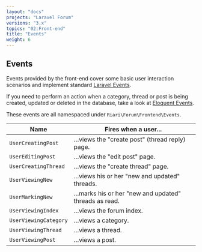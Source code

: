 ```yaml
---
layout: "docs"
projects: "Laravel Forum"
versions: "3.x"
topics: "02:Front-end"
title: "Events"
weight: 6
---
```


## Events

Events provided by the front-end cover some basic user interaction scenarios and implement standard [Laravel Events](http://laravel.com/docs/5.1/events).

If you need to perform an action when a category, thread or post is being created, updated or deleted in the database, take a look at [Eloquent Events](http://laravel.com/docs/5.1/eloquent#events).

These events are all namespaced under `Riari\Forum\Frontend\Events`.

| Name                  | Fires when a user...                                  |
|-----------------------|-------------------------------------------------------|
| `UserCreatingPost`    | …views the "create post" (thread reply) page.         |
| `UserEditingPost`     | …views the "edit post" page.                          |
| `UserCreatingThread`  | …views the "create thread" page.                      |
| `UserViewingNew`      | …views his or her "new and updated" threads.          |
| `UserMarkingNew`      | …marks his or her "new and updated" threads as read.  |
| `UserViewingIndex`    | …views the forum index.                               |
| `UserViewingCategory` | …views a category.                                    |
| `UserViewingThread`   | …views a thread.                                      |
| `UserViewingPost`     | …views a post.                                        |
